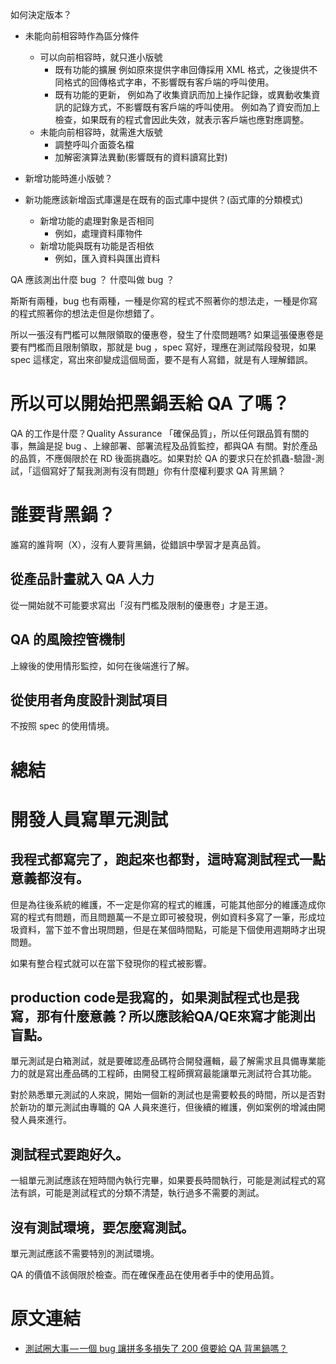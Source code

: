 如何決定版本？
* 未能向前相容時作為區分條件
    * 可以向前相容時，就只進小版號        
        * 既有功能的擴展
            例如原來提供字串回傳採用 XML 格式，之後提供不同格式的回傳格式字串，不影響既有客戶端的呼叫使用。
        * 既有功能的更新，
            例如為了收集資訊而加上操作記錄，或異動收集資訊的記錄方式，不影響既有客戶端的呼叫使用。
            例如為了資安而加上檢查，如果既有的程式會因此失效，就表示客戶端也應對應調整。
    * 未能向前相容時，就需進大版號
        * 調整呼叫介面簽名檔
        * 加解密演算法異動(影響既有的資料讀寫比對)            
* 新增功能時進小版號？

* 新功能應該新增函式庫還是在既有的函式庫中提供？(函式庫的分類模式)
    * 新增功能的處理對象是否相同
        * 例如，處理資料庫物件
    * 新增功能與既有功能是否相依
        * 例如，匯入資料與匯出資料


QA 應該測出什麼 bug ？ 什麼叫做 bug ？

斯斯有兩種，bug 也有兩種，一種是你寫的程式不照著你的想法走，一種是你寫的程式照著你的想法走但是你想錯了。

所以一張沒有門檻可以無限領取的優惠卷，發生了什麼問題嗎? 如果這張優惠卷是要有門檻而且限制領取，那就是 bug ，spec 寫好，理應在測試階段發現，如果 spec 這樣定，寫出來卻變成這個局面，要不是有人寫錯，就是有人理解錯誤。

# 所以可以開始把黑鍋丟給 QA 了嗎？

QA 的工作是什麼？Quality Assurance 「確保品質」，所以任何跟品質有關的事，無論是捉 bug 、上線部署、部署流程及品質監控，都與QA 有關。對於產品的品質，不應侷限於在 RD 後面挑蟲吃。如果對於 QA 的要求只在於抓蟲-驗證-測試，「這個寫好了幫我測測有沒有問題」你有什麼權利要求 QA 背黑鍋？

# 誰要背黑鍋？

誰寫的誰背啊（X），沒有人要背黑鍋，從錯誤中學習才是真品質。

## 從產品計畫就入 QA 人力
從一開始就不可能要求寫出「沒有門檻及限制的優惠卷」才是王道。

## QA 的風險控管機制
上線後的使用情形監控，如何在後端進行了解。

## 從使用者角度設計測試項目
不按照 spec 的使用情境。

# 總結


# 開發人員寫單元測試
## 我程式都寫完了，跑起來也都對，這時寫測試程式一點意義都沒有。
但是為往後系統的維護，不一定是你寫的程式的維護，可能其他部分的維護造成你寫的程式有問題，而且問題萬一不是立即可被發現，例如資料多寫了一筆，形成垃圾資料，當下並不會出現問題，但是在某個時間點，可能是下個使用週期時才出現問題。

如果有整合程式就可以在當下發現你的程式被影響。

## production code是我寫的，如果測試程式也是我寫，那有什麼意義？所以應該給QA/QE來寫才能測出盲點。
單元測試是白箱測試，就是要確認產品碼符合開發邏輯，最了解需求且具備專業能力的就是寫出產品碼的工程師，由開發工程師撰寫最能讓單元測試符合其功能。

對於熟悉單元測試的人來說，開始一個新的測試也是需要較長的時間，所以是否對於新功的單元測試由專職的 QA 人員來進行，但後續的維護，例如案例的增減由開發人員來進行。

## 測試程式要跑好久。
一組單元測試應該在短時間內執行完畢，如果要長時間執行，可能是測試程式的寫法有誤，可能是測試程式的分類不清楚，執行過多不需要的測試。

## 沒有測試環境，要怎麼寫測試。
單元測試應該不需要特別的測試環境。




QA 的價值不該侷限於檢查。而在確保產品在使用者手中的使用品質。

# 原文連結
* [測試圈大事 — 一個 bug 讓拼多多損失了 200 億要給 QA 背黑鍋嗎？][ref01]

[ref01]:https://medium.com/orientebar/%E6%B8%AC%E8%A9%A6%E5%9C%88%E5%A4%A7%E4%BA%8B-%E4%B8%80%E5%80%8B-bug-%E8%AE%93%E6%8B%BC%E5%A4%9A%E5%A4%9A%E6%90%8D%E5%A4%B1%E4%BA%86-200-%E5%84%84-%E8%A6%81%E7%B5%A6-qa-%E8%83%8C%E9%BB%91%E9%8D%8B%E5%97%8E-ddfd721bf86f?fbclid=IwAR3_Zhf6aRp1g0nyp4o1Z7Qtbq0vV8c7wQfyrmykkXBVstGco06pu43JwxA "測試圈大事 — 一個 bug 讓拼多多損失了 200 億要給 QA 背黑鍋嗎？"
